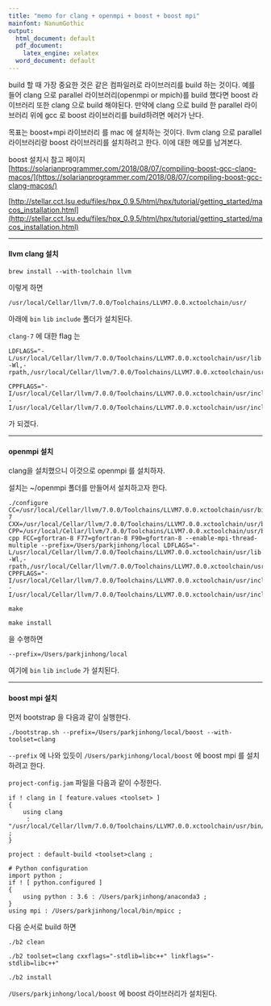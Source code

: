 ```yaml
---
title: "memo for clang + openmpi + boost + boost mpi"
mainfont: NanumGothic
output:
  html_document: default
  pdf_document:
    latex_engine: xelatex
  word_document: default
---
```


build 할 때 가장 중요한 것은 같은 컴파일러로 라이브러리를 build 하는 것이다. 예를 들어 clang 으로 parallel 라이브러리(openmpi or mpich)를 build 했다면 boost 라이브러리 또한 clang 으로 build 해야된다. 만약에 clang 으로 build 한 parallel 라이브러리 위에 gcc 로 boost 라이브러리를 build하려면 에러가 난다.

목표는 boost+mpi 라이브러리 를 mac 에 설치하는 것이다. llvm clang 으로 parallel 라이브러리랑 boost 라이브러리를 설치하려고 한다. 이에 대한 메모를 남겨본다.

boost 설치시 참고 페이지  
[https://solarianprogrammer.com/2018/08/07/compiling-boost-gcc-clang-macos/](https://solarianprogrammer.com/2018/08/07/compiling-boost-gcc-clang-macos/)

[http://stellar.cct.lsu.edu/files/hpx_0.9.5/html/hpx/tutorial/getting_started/macos_installation.html](http://stellar.cct.lsu.edu/files/hpx_0.9.5/html/hpx/tutorial/getting_started/macos_installation.html)


***

#### llvm clang 설치

```
brew install --with-toolchain llvm
```

이렇게 하면 
```
/usr/local/Cellar/llvm/7.0.0/Toolchains/LLVM7.0.0.xctoolchain/usr/
```
아래에 `bin` `lib` `include` 폴더가 설치된다.

`clang-7` 에 대한 flag 는

```
LDFLAGS="-L/usr/local/Cellar/llvm/7.0.0/Toolchains/LLVM7.0.0.xctoolchain/usr/lib -Wl,-rpath,/usr/local/Cellar/llvm/7.0.0/Toolchains/LLVM7.0.0.xctoolchain/usr/lib"
```

```
CPPFLAGS="-I/usr/local/Cellar/llvm/7.0.0/Toolchains/LLVM7.0.0.xctoolchain/usr/include -I/usr/local/Cellar/llvm/7.0.0/Toolchains/LLVM7.0.0.xctoolchain/usr/include/c++/v1/"
```
가 되겠다.

***

#### openmpi 설치

clang을 설치했으니 이것으로 openmpi 를 설치하자.

설치는 ~/openmpi 폴더를 만들어서 설치하고자 한다.

```
./configure CC=/usr/local/Cellar/llvm/7.0.0/Toolchains/LLVM7.0.0.xctoolchain/usr/bin/clang-7 CXX=/usr/local/Cellar/llvm/7.0.0/Toolchains/LLVM7.0.0.xctoolchain/usr/bin/clang++ CPP=/usr/local/Cellar/llvm/7.0.0/Toolchains/LLVM7.0.0.xctoolchain/usr/bin/clang-cpp FCC=gfortran-8 F77=gfortran-8 F90=gfortran-8 --enable-mpi-thread-multiple --prefix=/Users/parkjinhong/local LDFLAGS="-L/usr/local/Cellar/llvm/7.0.0/Toolchains/LLVM7.0.0.xctoolchain/usr/lib -Wl,-rpath,/usr/local/Cellar/llvm/7.0.0/Toolchains/LLVM7.0.0.xctoolchain/usr/lib" CPPFLAGS="-I/usr/local/Cellar/llvm/7.0.0/Toolchains/LLVM7.0.0.xctoolchain/usr/include -I/usr/local/Cellar/llvm/7.0.0/Toolchains/LLVM7.0.0.xctoolchain/usr/include/c++/v1/"
```

```
make

make install 
```

을 수행하면 

```
--prefix=/Users/parkjinhong/local
```
여기에 `bin` `lib` `include` 가 설치된다.


***

#### boost mpi 설치

먼저 bootstrap 을 다음과 같이 실행한다.

```
./bootstrap.sh --prefix=/Users/parkjinhong/local/boost --with-toolset=clang
```

`--prefix` 에 나와 있듯이 `/Users/parkjinhong/local/boost` 에 boost mpi 를 설치하려고 한다.

`project-config.jam` 파일을 다음과 같이 수정한다.


```
if ! clang in [ feature.values <toolset> ]
{
    using clang
     : "/usr/local/Cellar/llvm/7.0.0/Toolchains/LLVM7.0.0.xctoolchain/usr/bin/clang++" ; 
}

project : default-build <toolset>clang ;

# Python configuration
import python ;
if ! [ python.configured ]
{
    using python : 3.6 : /Users/parkjinhong/anaconda3 ;
}
using mpi : /Users/parkjinhong/local/bin/mpicc ;

```

다음 순서로 build 하면
```
./b2 clean

./b2 toolset=clang cxxflags="-stdlib=libc++" linkflags="-stdlib=libc++"

./b2 install
```

`/Users/parkjinhong/local/boost` 에 boost 라이브러리가 설치된다.



